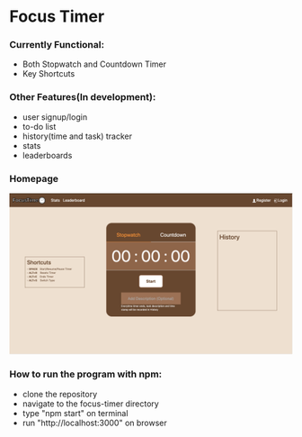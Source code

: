 # Focus Timer

### Currently Functional:
- Both Stopwatch and Countdown Timer
- Key Shortcuts

### Other Features(In development):
- user signup/login
- to-do list
- history(time and task) tracker
- stats
- leaderboards

### Homepage
![homepage](readme-img/homepage.jpg)

### How to run the program with npm:
- clone the repository
- navigate to the focus-timer directory
- type "npm start" on terminal 
- run "http://localhost:3000" on browser

